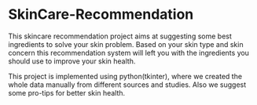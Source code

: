# SkinCare-Recommendation
This skincare recommendation project aims at suggesting some best ingredients to solve your skin problem.
Based on your skin type and skin concern this recommendation system will left you with the ingredients you should 
use to improve your skin health.

This project is implemented using python(tkinter), where we created the whole data manually from different sources and studies.
Also we suggest some pro-tips for better skin health.
